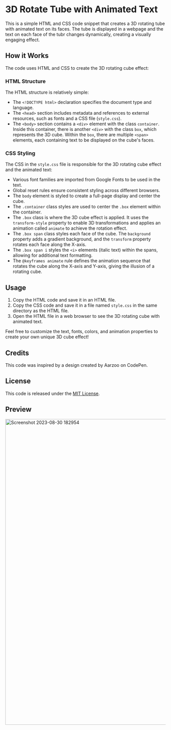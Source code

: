 # 3D Rotate Tube with Animated Text

This is a simple HTML and CSS code snippet that creates a 3D rotating tube with animated text on its faces. The tube is displayed in a webpage and the text on each face of the tubr changes dynamically, creating a visually engaging effect.

## How it Works

The code uses HTML and CSS to create the 3D rotating cube effect:

### HTML Structure

The HTML structure is relatively simple:

- The `<!DOCTYPE html>` declaration specifies the document type and language.
- The `<head>` section includes metadata and references to external resources, such as fonts and a CSS file (`style.css`).
- The `<body>` section contains a `<div>` element with the class `container`. Inside this container, there is another `<div>` with the class `box`, which represents the 3D cube. Within the `box`, there are multiple `<span>` elements, each containing text to be displayed on the cube's faces.

### CSS Styling

The CSS in the `style.css` file is responsible for the 3D rotating cube effect and the animated text:

- Various font families are imported from Google Fonts to be used in the text.
- Global reset rules ensure consistent styling across different browsers.
- The `body` element is styled to create a full-page display and center the cube.
- The `.container` class styles are used to center the `.box` element within the container.
- The `.box` class is where the 3D cube effect is applied. It uses the `transform-style` property to enable 3D transformations and applies an animation called `animate` to achieve the rotation effect.
- The `.box span` class styles each face of the cube. The `background` property adds a gradient background, and the `transform` property rotates each face along the X-axis.
- The `.box span i` styles the `<i>` elements (italic text) within the spans, allowing for additional text formatting.
- The `@keyframes animate` rule defines the animation sequence that rotates the cube along the X-axis and Y-axis, giving the illusion of a rotating cube.

## Usage

1. Copy the HTML code and save it in an HTML file.
2. Copy the CSS code and save it in a file named `style.css` in the same directory as the HTML file.
3. Open the HTML file in a web browser to see the 3D rotating cube with animated text.

Feel free to customize the text, fonts, colors, and animation properties to create your own unique 3D cube effect!

## Credits

This code was inspired by a design created by Aarzoo on CodePen.

## License

This code is released under the [MIT License](LICENSE).

## Preview

<img width="960" alt="Screenshot 2023-08-30 182954" src="https://github.com/Aarzoo75/3D-Rotate-Tube/assets/59678435/bacfa9cf-fe25-4707-b5e7-d8cb38361144">  
